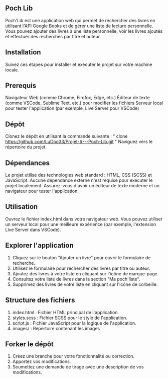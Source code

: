 ## Poch Lib

Poch'Lib est une application web qui permet de rechercher des livres en utilisant l'API Google Books et de gérer une liste de lecture personnelle. Vous pouvez ajouter des livres à une liste personnelle, voir les livres ajoutés et effectuer des recherches par titre et auteur.

## Installation
Suivez ces étapes pour installer et exécuter le projet sur votre machine locale.

## Prerequis

Navigateur Web (comme Chrome, Firefox, Edge, etc.)
Éditeur de texte (comme VSCode, Sublime Text, etc.) pour modifier les fichiers
Serveur local pour tester l'application (par exemple, Live Server pour VSCode)

## Dépôt
Clonez le dépôt en utilisant la commande suivante :
" clone https://github.com/LuDoo33/Projet-6---Poch-Lib.git " 
Naviguez vers le répertoire du projet.

## Dépendances

Le projet utilise des technologies web standard : HTML, CSS (SCSS) et JavaScript. Aucune dépendance externe n'est requise pour exécuter le projet localement. Assurez-vous d'avoir un éditeur de texte moderne et un navigateur pour tester l'application.

## Utilisation

Ouvrez le fichier index.html dans votre navigateur web. Vous pouvez utiliser un serveur local pour une meilleure expérience (par exemple, l'extension Live Server dans VSCode).

## Explorer l'application

 1. Cliquez sur le bouton "Ajouter un livre" pour ouvrir le formulaire de recherche.
 2. Utilisez le formulaire pour rechercher des livres par titre ou auteur.
 3. Ajoutez des livres à votre liste en cliquant sur l'icône de marque-page.
 4. Consultez votre liste de livres dans la section "Ma poch'liste".
 5. Supprimez des livres de votre liste en cliquant sur l'icône de corbeille.

## Structure des fichiers

 1. index.html : Fichier HTML principal de l'application.
 2. styles.scss : Fichier SCSS pour le style de l'application.
 3. script.js : Fichier JavaScript pour la logique de l'application.
 4. images/ : Répertoire contenant les images


## Forker le dépôt

1. Créez une branche pour votre fonctionnalité ou correction.
2. Apportez vos modifications.
3. Soumettez une demande de tirage avec une description de vos modifications.